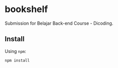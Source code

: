 # bookshelf

Submission for Belajar Back-end Course - Dicoding.

## Install

Using `npm`:

```script
npm install
```
